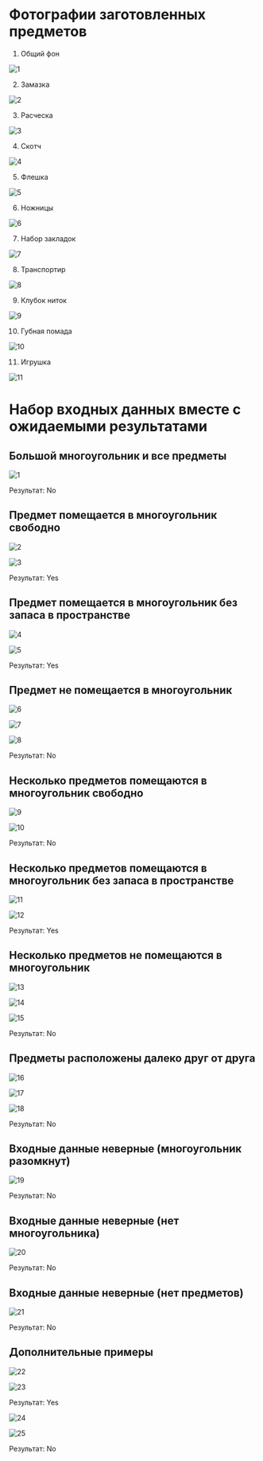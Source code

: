 # Фотографии заготовленных предметов

1. Общий фон

![1](https://user-images.githubusercontent.com/72768554/201522826-d3589015-fc67-4e6f-9349-6dbe3176d2e6.jpg)

2. Замазка

![2](https://user-images.githubusercontent.com/72768554/193116134-ec00c303-50ae-42e5-88c9-f907e83bad39.jpg)

3. Расческа

![3](https://user-images.githubusercontent.com/72768554/193116156-061cad9d-5e51-4b2b-b6e1-f43a61a4fadc.jpg)

4. Скотч

![4](https://user-images.githubusercontent.com/72768554/193116165-0ea47d98-732c-4bbc-9665-cd20a082615f.jpg)

5. Флешка

![5](https://user-images.githubusercontent.com/72768554/193116192-4dae4323-4be1-4106-812f-6db933050cc0.jpg)

6. Ножницы

![6](https://user-images.githubusercontent.com/72768554/193116198-65374055-3b64-4aa0-b394-3d1d7d580136.jpg)

7. Набор закладок

![7](https://user-images.githubusercontent.com/72768554/193116214-643c537b-7fbf-4706-b993-e6ca1ed4421e.jpg)

8. Транспортир

![8](https://user-images.githubusercontent.com/72768554/193116229-cf5ae767-bf02-4dec-8329-91bee2505301.jpg)

9. Клубок ниток

![9](https://user-images.githubusercontent.com/72768554/193116241-ebef1c01-9adf-452a-bb6d-199ab920b3b1.jpg)

10. Губная помада

![10](https://user-images.githubusercontent.com/72768554/193116247-7ea2b046-35c5-436f-ba0e-8cd0ce1374e6.jpg)

11. Игрушка

![11](https://user-images.githubusercontent.com/72768554/193116254-cf31bef5-ef53-4074-9ba8-b2aca10123fe.jpg)


# Набор входных данных вместе с ожидаемыми результатами

## Большой многоугольник и все предметы

![1](https://user-images.githubusercontent.com/72768554/197415802-d33605b5-cb68-4fdd-85a5-3777dc5bc973.jpg)

Результат: No

## Предмет помещается в многоугольник свободно

![2](https://user-images.githubusercontent.com/72768554/197415807-4b18ae67-241c-4c24-8bab-6984fbe6b225.jpg)

![3](https://user-images.githubusercontent.com/72768554/197415813-7dfa90d4-677d-4762-87e4-c5edc71393b1.jpg)

Результат: Yes

## Предмет помещается в многоугольник без запаса в пространстве

![4](https://user-images.githubusercontent.com/72768554/197415815-64ad5f87-51ab-4f8f-a495-684e199689a7.jpg)

![5](https://user-images.githubusercontent.com/72768554/197415819-39ed3d4a-b515-4312-96cd-ace4d1a566de.jpg)

Результат: Yes

## Предмет не помещается в многоугольник

![6](https://user-images.githubusercontent.com/72768554/197415822-9733801d-3d7f-4b3a-b87b-71b212c67d00.jpg)

![7](https://user-images.githubusercontent.com/72768554/197415826-d788bb11-8c54-42e0-821e-b187065ca14a.jpg)

![8](https://user-images.githubusercontent.com/72768554/197415830-b032dd77-6ee9-465a-a7bf-b15ced1d0e1a.jpg)

Результат: No

## Несколько предметов помещаются в многоугольник свободно

![9](https://user-images.githubusercontent.com/72768554/197415836-fb2b830d-52ef-440c-9c68-c17ee351ad4e.jpg)

![10](https://user-images.githubusercontent.com/72768554/197415842-0a0a066d-08d9-4706-9fcc-f04531e317d7.jpg)

Результат: No

## Несколько предметов помещаются в многоугольник без запаса в пространстве

![11](https://user-images.githubusercontent.com/72768554/197415844-a69d7b04-98b0-41f9-84bf-71f3192bcb73.jpg)

![12](https://user-images.githubusercontent.com/72768554/197415848-c20f5356-64fc-4516-b40a-963321578639.jpg)

Результат: Yes

## Несколько предметов не помещаются в многоугольник

![13](https://user-images.githubusercontent.com/72768554/197415852-bf72fc2c-ce16-4a74-89cb-bc682f32814f.jpg)

![14](https://user-images.githubusercontent.com/72768554/197415855-ec13c6e3-6642-453c-b967-7550a9b9a8a6.jpg)

![15](https://user-images.githubusercontent.com/72768554/197415857-242f9169-4d15-43da-b8cb-7a17cc16c4b7.jpg)

Результат: No

## Предметы расположены далеко друг от друга

![16](https://user-images.githubusercontent.com/72768554/197415862-8300b609-db6d-49a6-9d15-6c8cb47e7ff3.jpg)

![17](https://user-images.githubusercontent.com/72768554/197415866-c7f59565-99f5-4421-a349-29404fc67c3c.jpg)

![18](https://user-images.githubusercontent.com/72768554/197415869-85615b86-5648-4ae4-aa5b-45ed4e390693.jpg)

Результат: No

## Входные данные неверные (многоугольник разомкнут)

![19](https://user-images.githubusercontent.com/72768554/197415876-920ada1c-6f28-4b08-b84e-069e7ecd3954.jpg)

Результат: No

## Входные данные неверные (нет многоугольника)

![20](https://user-images.githubusercontent.com/72768554/197415881-637b989c-a1e1-4c3c-ae62-8848c5711e19.jpg)

Результат: No

## Входные данные неверные (нет предметов)

![21](https://user-images.githubusercontent.com/72768554/197415886-1fa436df-62a8-4048-b672-39c49071bf61.jpg)

Результат: No

## Дополнительные примеры

![22](https://user-images.githubusercontent.com/72768554/197415891-f4646d42-6471-4577-8ef4-8187d93ed636.jpg)

![23](https://user-images.githubusercontent.com/72768554/197415898-c8ca4623-629f-470f-a720-ade2d079c560.jpg)

Результат: Yes

![24](https://user-images.githubusercontent.com/72768554/197415909-08580537-da80-4c87-a217-0ebe3122ac72.jpg)

![25](https://user-images.githubusercontent.com/72768554/197415921-82a6642a-4334-4f09-910b-b0cf127c976c.jpg)

Результат: No
